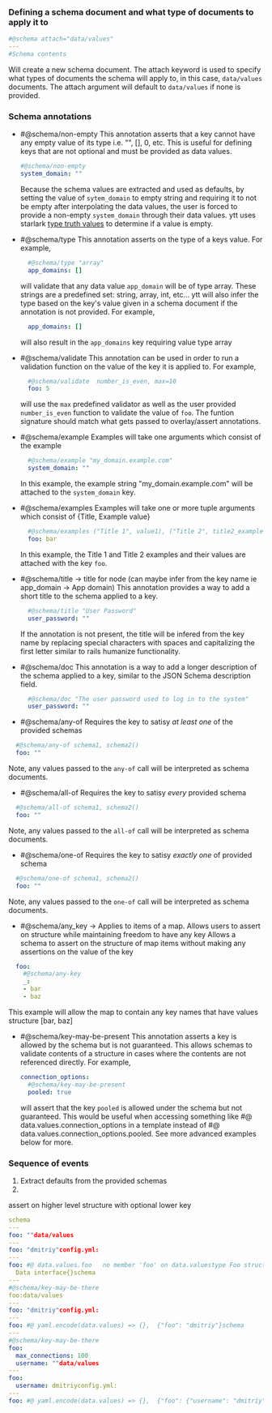 ### Defining a schema document and what type of documents to apply it to
```yaml
#@schema attach="data/values"
---
#Schema contents
```
Will create a new schema document. The attach keyword is used to specify what types of documents the schema will apply to, in this case, `data/values` documents.
The attach argument will default to `data/values` if none is provided.

### Schema annotations

- #@schema/non-empty
  This annotation asserts that a key cannot have any empty value of its type i.e. "", [], 0, etc. This is useful for defining keys that are not optional and must
  be provided as data values.
  ```yaml
  #@schema/non-empty
  system_domain: ""
  ```
  Because the schema values are extracted and used as defaults, by setting the value of `sytem_domain` to empty string and requiring it to not be empty after interpolating the data values,
  the user is forced to provide a non-empty `system_domain` through their data values. ytt uses starlark [type truth values](https://github.com/google/starlark-go/blob/master/doc/spec.md#data-types) to determine if a value is empty.

- #@schema/type
  This annotation asserts on the type of a keys value. For example,
  ```yaml
    #@schema/type "array"
    app_domains: []
  ```
  will validate that any data value `app_domain` will be of type array. These strings are a predefined set: string, array, int, etc...
  ytt will also infer the type based on the key's value given in a schema document if the annotation is not provided. For example,
  ```yaml
    app_domains: []
  ```
  will also result in the `app_domains` key requiring value type array

- #@schema/validate
  This annotation can be used in order to run a validation function on the value of the key it is applied to. For example,
  ```yaml
    #@schema/validate  number_is_even, max=10
    foo: 5
  ```
  will use the `max` predefined validator as well as the user provided `number_is_even` function to validate the value of `foo`. The funtion signature should match what gets passed to overlay/assert annotations.

- #@schema/example
  Examples will take one arguments which consist of the example
  ```yaml
    #@schema/example "my_domain.example.com"
    system_domain: ""
  ```
  In this example, the example string "my_domain.example.com" will be attached to the `system_domain` key.

- #@schema/examples
  Examples will take one or more tuple arguments which consist of {Title, Example value}
  ```yaml
    #@schema/examples ("Title 1", value1), ("Title 2", title2_example())
    foo: bar
  ```
  In this example, the Title 1 and Title 2 examples and their values are attached with the key `foo`.


- #@schema/title -> title for node (can maybe infer from the key name ie app_domain -> App domain)
  This annotation provides a way to add a short title to the schema applied to a key.
  ```yaml
    #@schema/title "User Password"
    user_password: ""
  ```
  If the annotation is not present, the title will be infered from the key name by replacing special characters with spaces and capitalizing the first letter similar to rails humanize functionality.

- #@schema/doc
  This annotation is a way to add a longer description of the schema applied to a key, similar to the JSON Schema description field.
  ```yaml
    #@schema/doc "The user password used to log in to the system"
    user_password: ""
  ```

- #@schema/any-of
Requires the key to satisy _at least one_ of the provided schemas
```yaml
  #@schema/any-of schema1, schema2()
  foo: ""
```
Note, any values passed to the `any-of` call will be interpreted as schema documents.

- #@schema/all-of
Requires the key to satisy _every_ provided schema
```yaml
  #@schema/all-of schema1, schema2()
  foo: ""
```
Note, any values passed to the `all-of` call will be interpreted as schema documents.

- #@schema/one-of
Requires the key to satisy _exactly one_ of provided schema
```yaml
  #@schema/one-of schema1, schema2()
  foo: ""
```
Note, any values passed to the `one-of` call will be interpreted as schema documents.

- #@schema/any_key -> Applies to items of a map. Allows users to assert on structure while maintaining freedom to have any key
Allows a schema to assert on the structure of map items without making any assertions on the value of the key
```yaml
  foo:
    #@schema/any-key
    _: 
    - bar
    - baz
```
This example will allow the map to contain any key names that have values structure [bar, baz]

- #@schema/key-may-be-present
  This annotation asserts a key is allowed by the schema but is not guaranteed. This allows schemas to validate contents of a structure in cases where
  the contents are not referenced directly. For example,
  ```yaml
  connection_options:
    #@schema/key-may-be-present
    pooled: true
  ```
  will assert that the key `pooled` is allowed under the schema but not guaranteed. This would be useful when accessing something like #@ data.values.connection_options in a template
  instead of #@ data.values.connection_options.pooled. See more advanced examples below for more.


### Sequence of events
1. Extract defaults from the provided schemas
2. 

assert on higher level structure with optional lower key
```yaml
schema
---
foo: ""data/values
---
foo: "dmitriy"config.yml:
---
foo: #@ data.values.foo   no member 'foo' on data.valuestype Foo struct 
  Data interface{}schema
---
#@schema/key-may-be-there
foo:data/values
---
foo: "dmitriy"config.yml:
---
foo: #@ yaml.encode(data.values) => {},  {"foo": "dmitriy"}schema
---
#@schema/key-may-be-there
foo:
  max_connections: 100
  username: ""data/values
---
foo:
  username: dmitriyconfig.yml:
---
foo: #@ yaml.encode(data.values) => {},  {"foo": {"username": "dmitriy", "max_connections":100}}
```
